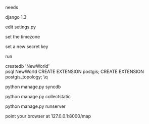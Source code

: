 needs

django 1.3



edit setings.py 

set the timezone

set a new secret key


run

createdb 'NewWorld'                    
psql NewWorld
CREATE EXTENSION postgis;
CREATE EXTENSION postgis_topology;
\q


python manage.py syncdb

python manage.py collectstatic

python manage.py runserver

point your browser at 127.0.0.1:8000/map

